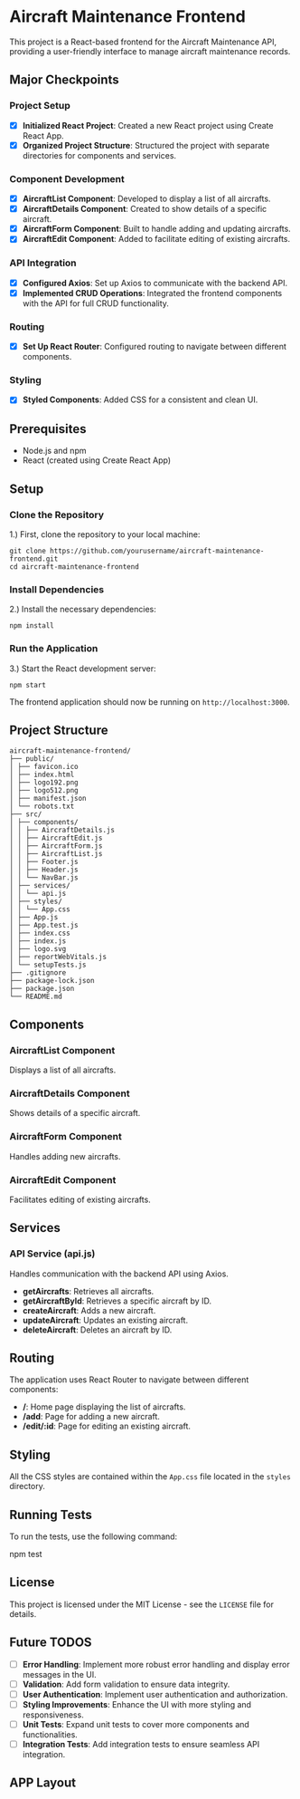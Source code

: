# Aircraft Maintenance Frontend

This project is a React-based frontend for the Aircraft Maintenance API, providing a user-friendly interface to manage aircraft maintenance records.

## Major Checkpoints

### Project Setup
- [x] **Initialized React Project**: Created a new React project using Create React App.
- [x] **Organized Project Structure**: Structured the project with separate directories for components and services.

### Component Development
- [x] **AircraftList Component**: Developed to display a list of all aircrafts.
- [x] **AircraftDetails Component**: Created to show details of a specific aircraft.
- [x] **AircraftForm Component**: Built to handle adding and updating aircrafts.
- [x] **AircraftEdit Component**: Added to facilitate editing of existing aircrafts.

### API Integration
- [x] **Configured Axios**: Set up Axios to communicate with the backend API.
- [x] **Implemented CRUD Operations**: Integrated the frontend components with the API for full CRUD functionality.

### Routing
- [x] **Set Up React Router**: Configured routing to navigate between different components.

### Styling
- [x] **Styled Components**: Added CSS for a consistent and clean UI.

## Prerequisites

- Node.js and npm
- React (created using Create React App)

## Setup

### Clone the Repository

1.) First, clone the repository to your local machine:
```
git clone https://github.com/yourusername/aircraft-maintenance-frontend.git
cd aircraft-maintenance-frontend

```
### Install Dependencies

2.) Install the necessary dependencies:
```
npm install
```
### Run the Application

3.) Start the React development server:
```
npm start
```

The frontend application should now be running on `http://localhost:3000`.

## Project Structure
``` Plain text
aircraft-maintenance-frontend/
├── public/
│ ├── favicon.ico
│ ├── index.html
│ ├── logo192.png
│ ├── logo512.png
│ ├── manifest.json
│ └── robots.txt
├── src/
│ ├── components/
│ │ ├── AircraftDetails.js
│ │ ├── AircraftEdit.js
│ │ ├── AircraftForm.js
│ │ ├── AircraftList.js
│ │ ├── Footer.js
│ │ ├── Header.js
│ │ └── NavBar.js
│ ├── services/
│ │ └── api.js
│ ├── styles/
│ │ └── App.css
│ ├── App.js
│ ├── App.test.js
│ ├── index.css
│ ├── index.js
│ ├── logo.svg
│ ├── reportWebVitals.js
│ └── setupTests.js
├── .gitignore
├── package-lock.json
├── package.json
└── README.md
```

## Components

### AircraftList Component

Displays a list of all aircrafts.

### AircraftDetails Component

Shows details of a specific aircraft.

### AircraftForm Component

Handles adding new aircrafts.

### AircraftEdit Component

Facilitates editing of existing aircrafts.

## Services

### API Service (api.js)

Handles communication with the backend API using Axios.

- **getAircrafts**: Retrieves all aircrafts.
- **getAircraftById**: Retrieves a specific aircraft by ID.
- **createAircraft**: Adds a new aircraft.
- **updateAircraft**: Updates an existing aircraft.
- **deleteAircraft**: Deletes an aircraft by ID.

## Routing

The application uses React Router to navigate between different components:

- **/**: Home page displaying the list of aircrafts.
- **/add**: Page for adding a new aircraft.
- **/edit/:id**: Page for editing an existing aircraft.

## Styling

All the CSS styles are contained within the `App.css` file located in the `styles` directory.

## Running Tests

To run the tests, use the following command:

npm test

## License

This project is licensed under the MIT License - see the `LICENSE` file for details.

## Future TODOS

- [ ] **Error Handling**: Implement more robust error handling and display error messages in the UI.
- [ ] **Validation**: Add form validation to ensure data integrity.
- [ ] **User Authentication**: Implement user authentication and authorization.
- [ ] **Styling Improvements**: Enhance the UI with more styling and responsiveness.
- [ ] **Unit Tests**: Expand unit tests to cover more components and functionalities.
- [ ] **Integration Tests**: Add integration tests to ensure seamless API integration.

## APP Layout

